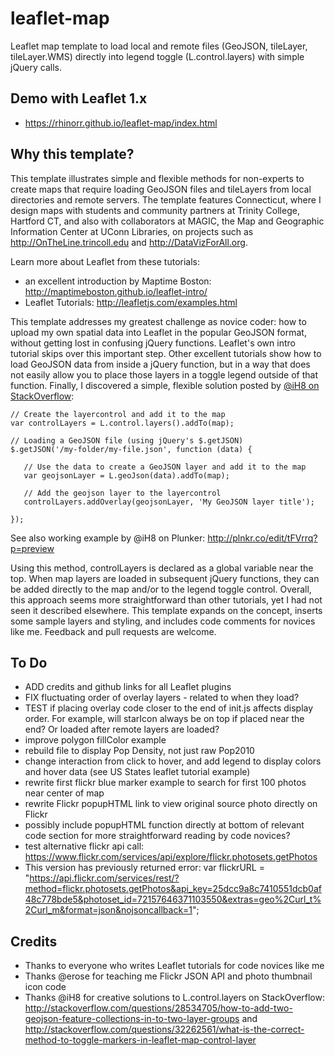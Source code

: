 # leaflet-map
Leaflet map template to load local and remote files (GeoJSON, tileLayer, tileLayer.WMS) directly into legend toggle (L.control.layers) with simple jQuery calls.

## Demo with Leaflet 1.x
 - https://rhinorr.github.io/leaflet-map/index.html

 ## Why this template?

This template illustrates simple and flexible methods for non-experts to create maps that require loading GeoJSON files and tileLayers from local directories and remote servers. The template features Connecticut, where I design maps with students and community partners at Trinity College, Hartford CT, and also with collaborators at MAGIC, the Map and Geographic Information Center at UConn Libraries, on projects such as http://OnTheLine.trincoll.edu and http://DataVizForAll.org.

 Learn more about Leaflet from these tutorials:
 - an excellent introduction by Maptime Boston: http://maptimeboston.github.io/leaflet-intro/
 - Leaflet Tutorials: http://leafletjs.com/examples.html

This template addresses my greatest challenge as novice coder: how to upload my own spatial data into Leaflet in the popular GeoJSON format, without getting lost in confusing jQuery functions. Leaflet's own intro tutorial skips over this important step. Other excellent tutorials show how to load GeoJSON data from inside a jQuery function, but in a way that does not easily allow you to place those layers in a toggle legend outside of that function. Finally, I discovered a simple, flexible solution posted by [@iH8 on StackOverflow]( http://stackoverflow.com/questions/28534705/how-to-add-two-geojson-feature-collections-in-to-two-layer-groups):
 ```
 // Create the layercontrol and add it to the map
var controlLayers = L.control.layers().addTo(map);

// Loading a GeoJSON file (using jQuery's $.getJSON)
$.getJSON('/my-folder/my-file.json', function (data) {

    // Use the data to create a GeoJSON layer and add it to the map
    var geojsonLayer = L.geoJson(data).addTo(map);

    // Add the geojson layer to the layercontrol
    controlLayers.addOverlay(geojsonLayer, 'My GeoJSON layer title');

});
```
See also working example by @iH8 on Plunker: http://plnkr.co/edit/tFVrrq?p=preview

Using this method, controlLayers is declared as a global variable near the top. When map layers are loaded in subsequent jQuery functions, they can be added directly to the map and/or to the legend toggle control. Overall, this approach seems more straightforward than other tutorials, yet I had not seen it described elsewhere. This template expands on the concept, inserts some sample layers and styling, and includes code comments for novices like me. Feedback and pull requests are welcome.

## To Do
- ADD credits and github links for all Leaflet plugins 
- FIX fluctuating order of overlay layers - related to when they load?
- TEST if placing overlay code closer to the end of init.js affects display order. For example, will starIcon always be on top if placed near the end? Or loaded after remote layers are loaded?
- improve polygon fillColor example
- rebuild file to display Pop Density, not just raw Pop2010
- change interaction from click to hover, and add legend to display colors and hover data (see US States leaflet tutorial example)
- rewrite first flickr blue marker example to search for first 100 photos near center of map
- rewrite Flickr popupHTML link to view original source photo directly on Flickr
- possibly include popupHTML function directly at bottom of relevant code section for more straightforward reading by code novices?
- test alternative flickr api call: https://www.flickr.com/services/api/explore/flickr.photosets.getPhotos
- This version has previously returned error: var flickrURL = "https://api.flickr.com/services/rest/?method=flickr.photosets.getPhotos&api_key=25dcc9a8c7410551dcb0af48c778bde5&photoset_id=72157646371103550&extras=geo%2Curl_t%2Curl_m&format=json&nojsoncallback=1";

## Credits
- Thanks to everyone who writes Leaflet tutorials for code novices like me
- Thanks @erose for teaching me Flickr JSON API and photo thumbnail icon code
- Thanks @iH8 for creative solutions to L.control.layers on StackOverflow: http://stackoverflow.com/questions/28534705/how-to-add-two-geojson-feature-collections-in-to-two-layer-groups and http://stackoverflow.com/questions/32262561/what-is-the-correct-method-to-toggle-markers-in-leaflet-map-control-layer
